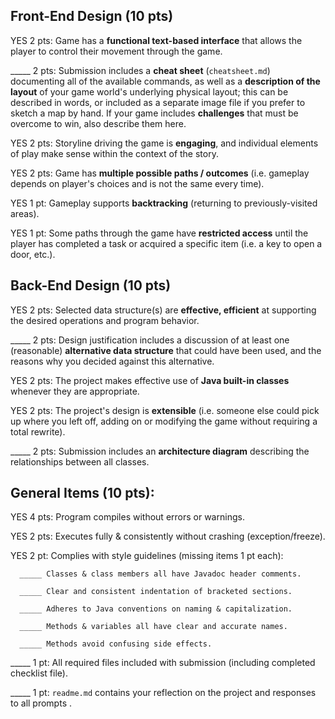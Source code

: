 ## Front-End Design (10 pts)

YES 2 pts: Game has a **functional text-based interface** that allows the player to control their movement through the game.

_____ 2 pts: Submission includes a **cheat sheet** (`cheatsheet.md`) documenting all of the available commands, as well as a **description of the layout** of your game world's underlying physical layout; this can be described in words, or included as a separate image file if you prefer to sketch a map by hand.  If your game includes **challenges** that must be overcome to win, also describe them here.

YES 2 pts: Storyline driving the game is **engaging**, and individual elements of play make sense within the context of the story.

YES 2 pts: Game has **multiple possible paths / outcomes** (i.e. gameplay depends on player's choices and is not the same every time).

YES 1 pt: Gameplay supports **backtracking** (returning to previously-visited areas).

YES 1 pt: Some paths through the game have **restricted access** until the player has completed a task or acquired a specific item (i.e. a key to open a door, etc.).


## Back-End Design (10 pts)

YES 2 pts: Selected data structure(s) are **effective, efficient** at supporting the desired operations and program behavior.

_____ 2 pts: Design justification includes a discussion of at least one (reasonable) **alternative data structure** that could have been used, and the reasons why you decided against this alternative.

YES 2 pts: The project makes effective use of **Java built-in classes** whenever they are appropriate.

YES 2 pts: The project's design is **extensible** (i.e. someone else could pick up where you left off, adding on or modifying the game without requiring a total rewrite).

_____ 2 pts: Submission includes an **architecture diagram** describing the relationships between all classes.

## General Items (10 pts):
YES 4 pts: Program compiles without errors or warnings.

YES 2 pts: Executes fully & consistently without crashing (exception/freeze).

YES 2 pt: Complies with style guidelines (missing items 1 pt each):

      _____ Classes & class members all have Javadoc header comments.

      _____ Clear and consistent indentation of bracketed sections.

      _____ Adheres to Java conventions on naming & capitalization.

      _____ Methods & variables all have clear and accurate names.

      _____ Methods avoid confusing side effects.

_____ 1 pt: All required files included with submission (including completed checklist file).

_____ 1 pt: `readme.md` contains your reflection on the project and responses to all prompts .